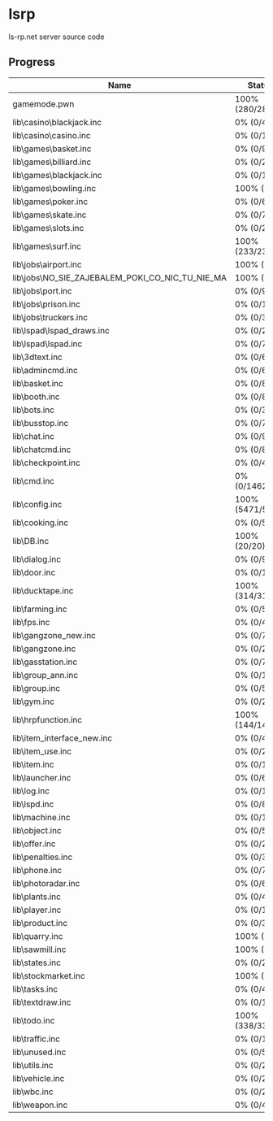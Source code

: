 # lsrp

ls-rp.net server source code

## Progress

| Name                                            | Status           |
| ----------------------------------------------- | ---------------- |
| gamemode.pwn                                    | 100% (280/280)   |
| lib\casino\blackjack.inc                        | 0% (0/482)       |
| lib\casino\casino.inc                           | 0% (0/12)        |
| lib\games\basket.inc                            | 0% (0/92)        |
| lib\games\billiard.inc                          | 0% (0/275)       |
| lib\games\blackjack.inc                         | 0% (0/1475)      |
| lib\games\bowling.inc                           | 100% (1/1)       |
| lib\games\poker.inc                             | 0% (0/669)       |
| lib\games\skate.inc                             | 0% (0/73)        |
| lib\games\slots.inc                             | 0% (0/270)       |
| lib\games\surf.inc                              | 100% (233/233)   |
| lib\jobs\airport.inc                            | 100% (3/3)       |
| lib\jobs\NO_SIE_ZAJEBALEM_POKI_CO_NIC_TU_NIE_MA | 100% (1/1)       |
| lib\jobs\port.inc                               | 0% (0/92)        |
| lib\jobs\prison.inc                             | 0% (0/106)       |
| lib\jobs\truckers.inc                           | 0% (0/319)       |
| lib\lspad\lspad_draws.inc                       | 0% (0/2117)      |
| lib\lspad\lspad.inc                             | 0% (0/780)       |
| lib\3dtext.inc                                  | 0% (0/64)        |
| lib\admincmd.inc                                | 0% (0/6138)      |
| lib\basket.inc                                  | 0% (0/81)        |
| lib\booth.inc                                   | 0% (0/82)        |
| lib\bots.inc                                    | 0% (0/328)       |
| lib\busstop.inc                                 | 0% (0/74)        |
| lib\chat.inc                                    | 0% (0/947)       |
| lib\chatcmd.inc                                 | 0% (0/842)       |
| lib\checkpoint.inc                              | 0% (0/436)       |
| lib\cmd.inc                                     | 0% (0/14621)     |
| lib\config.inc                                  | 100% (5471/5471) |
| lib\cooking.inc                                 | 0% (0/517)       |
| lib\DB.inc                                      | 100% (20/20)     |
| lib\dialog.inc                                  | 0% (0/9940)      |
| lib\door.inc                                    | 0% (0/1212)      |
| lib\ducktape.inc                                | 100% (314/314)   |
| lib\farming.inc                                 | 0% (0/561)       |
| lib\fps.inc                                     | 0% (0/46)        |
| lib\gangzone_new.inc                            | 0% (0/762)       |
| lib\gangzone.inc                                | 0% (0/285)       |
| lib\gasstation.inc                              | 0% (0/77)        |
| lib\group_ann.inc                               | 0% (0/100)       |
| lib\group.inc                                   | 0% (0/584)       |
| lib\gym.inc                                     | 0% (0/221)       |
| lib\hrpfunction.inc                             | 100% (144/144)   |
| lib\item_interface_new.inc                      | 0% (0/483)       |
| lib\item_use.inc                                | 0% (0/2956)      |
| lib\item.inc                                    | 0% (0/1461)      |
| lib\launcher.inc                                | 0% (0/64)        |
| lib\log.inc                                     | 0% (0/179)       |
| lib\lspd.inc                                    | 0% (0/81)        |
| lib\machine.inc                                 | 0% (0/16)        |
| lib\object.inc                                  | 0% (0/545)       |
| lib\offer.inc                                   | 0% (0/2461)      |
| lib\penalties.inc                               | 0% (0/373)       |
| lib\phone.inc                                   | 0% (0/743)       |
| lib\photoradar.inc                              | 0% (0/68)        |
| lib\plants.inc                                  | 0% (0/411)       |
| lib\player.inc                                  | 0% (0/1344)      |
| lib\product.inc                                 | 0% (0/371)       |
| lib\quarry.inc                                  | 100% (1/1)       |
| lib\sawmill.inc                                 | 100% (1/1)       |
| lib\states.inc                                  | 0% (0/2361)      |
| lib\stockmarket.inc                             | 100% (1/1)       |
| lib\tasks.inc                                   | 0% (0/4392)      |
| lib\textdraw.inc                                | 0% (0/1431)      |
| lib\todo.inc                                    | 100% (338/338)   |
| lib\traffic.inc                                 | 0% (0/1924)      |
| lib\unused.inc                                  | 0% (0/57)        |
| lib\utils.inc                                   | 0% (0/2931)      |
| lib\vehicle.inc                                 | 0% (0/2438)      |
| lib\wbc.inc                                     | 0% (0/231)       |
| lib\weapon.inc                                  | 0% (0/483)       |

